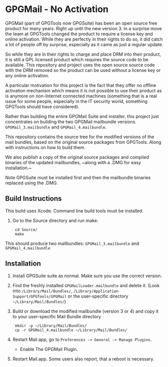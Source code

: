 GPGMail - No Activation
=======================

GPGMail (part of GPGTools now GPGSuite) has been an open source free product for
many years. Right up until the new version 3. In a surprise move the team at 
GPGTools changed the product to require a license key and online activation.
While they are perfectly in their rights to do so, it did catch a lot of people
off by surprise, especially as it came as just a regular update.

So while they are in their rights to charge and place DRM into their product, it
is still a GPL licensed product which requires the source code to be available.
This repository and project uses the open source source code with the DRM removed
so the product can be used without a license key or any online activation.

A particular motivation for this project is the fact that they offer no offline
activation mechanism which means it is not possible to use their product as is 
anymore on non-Internet connected machines (something that is a real issue for
some people, especially in the IT security world, something GPGTools should have
considered). 

Rather than building the entire GPGMail Suite and installer, this project just
concentrates on building the two GPGMail mailbundle versions. `GPGMail_3.mailbundle`
and `GPGMail_4.mailbundle`.

This repository contains the source tree for the modified versions of the mail bundles,
based on the original source packages from GPGTools. Along
with instructions on how to build them.

We also publish a copy of the original source packages and compiled binaries of the
updated mailbundles, ~along with a .DMG for easy installation.~

Note GPGSuite must be installed first and then
the mailbundle binaries replaced using the .DMG.


Build Instructions
------------------

This build uses Xcode. Command line build tools must be installed.

1. Go to the Source directory and run make:

        cd Source/
        make

  This should produce two mailbundles: `GPGMail_3.mailbundle` and `GPGMail_4.mailbundle`


Installation
------------

1. Install GPGSuite suite as normal. Make sure you use the correct version.

2. Find the freshly installed `GPGMailLoader.mailbundle` and delete it.
   (Look into `/Library/Mail/Bundles/`,
   `/Library/Application Support/GPGTools/GPGMail` or the user-specific directory
   `~/Library/Mail/Bundles/`)

3. Build or download the modified mailbundle (version 3 or 4) and copy it
   to your user-specific Mail Bundle directory

        mkdir -p ~/Library/Mail/Bundles/
        cp -r GPGMail_4.mailbundle ~/Library/Mail/Bundles/

4. Restart Mail.app, go to `Preferences -> General -> Manage Plugins`.
   - Enable The GPGMail Plugin.
   
5. Restart Mail.app. Some users also report, that a reboot is necessary.


